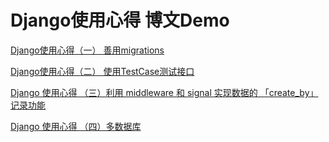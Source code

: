# Django使用心得 博文Demo

[Django使用心得（一） 善用migrations](https://elfgzp.cn/2018/12/04/django-experience-1-migrations.html)

[Django使用心得（二） 使用TestCase测试接口](https://elfgzp.cn/2018/12/04/django-experience-2-test-case.html)

[Django 使用心得 （三）利用 middleware 和 signal 实现数据的 「create_by」 记录功能](https://elfgzp.cn/2019/01/09/django-experience-3-create-by.html)

[Django 使用心得 （四）多数据库](https://elfgzp.cn/2019/01/09/django-experience-4-multidatabases.html)
